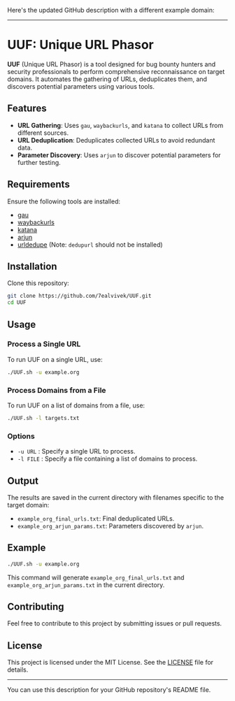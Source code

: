 Here's the updated GitHub description with a different example domain:

---

# UUF: Unique URL Phasor

**UUF** (Unique URL Phasor) is a tool designed for bug bounty hunters and security professionals to perform comprehensive reconnaissance on target domains. It automates the gathering of URLs, deduplicates them, and discovers potential parameters using various tools.

## Features

- **URL Gathering**: Uses `gau`, `waybackurls`, and `katana` to collect URLs from different sources.
- **URL Deduplication**: Deduplicates collected URLs to avoid redundant data.
- **Parameter Discovery**: Uses `arjun` to discover potential parameters for further testing.

## Requirements

Ensure the following tools are installed:

- [gau](https://github.com/lc/gau)
- [waybackurls](https://github.com/tomnomnom/waybackurls)
- [katana](https://github.com/ledge/katana)
- [arjun](https://github.com/s0md3v/Arjun)
- [urldedupe](https://github.com/nao20010128nao/dedupurl) (Note: `dedupurl` should not be installed)

## Installation

Clone this repository:

```bash
git clone https://github.com/7ealvivek/UUF.git
cd UUF
```

## Usage

### Process a Single URL

To run UUF on a single URL, use:

```bash
./UUF.sh -u example.org
```

### Process Domains from a File

To run UUF on a list of domains from a file, use:

```bash
./UUF.sh -l targets.txt
```

### Options

- `-u URL` : Specify a single URL to process.
- `-l FILE` : Specify a file containing a list of domains to process.

## Output

The results are saved in the current directory with filenames specific to the target domain:

- `example_org_final_urls.txt`: Final deduplicated URLs.
- `example_org_arjun_params.txt`: Parameters discovered by `arjun`.

## Example

```bash
./UUF.sh -u example.org
```

This command will generate `example_org_final_urls.txt` and `example_org_arjun_params.txt` in the current directory.

## Contributing

Feel free to contribute to this project by submitting issues or pull requests.

## License

This project is licensed under the MIT License. See the [LICENSE](LICENSE) file for details.

---

You can use this description for your GitHub repository's README file.
